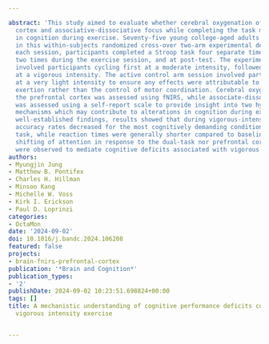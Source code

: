 ---
abstract: 'This study aimed to evaluate whether cerebral oxygenation of the prefrontal
  cortex and associative-dissociative focus while completing the task mediate changes
  in cognition during exercise. Seventy-five young college-aged adults participated
  in this within-subjects randomized cross-over two-arm experimental design. During
  each session, participants completed a Stroop task four separate times: at baseline,
  two times during the exercise session, and at post-test. The experimental arm session
  involved participants cycling first at a moderate intensity, followed by cycling
  at a vigorous intensity. The active control arm session involved participants cycling
  at a very light intensity to ensure any effects were attributable to the level of
  exertion rather than the control of motor coordination. Cerebral oxygenation of
  the prefrontal cortex was assessed using fNIRS, while associate-dissociate attention
  was assessed using a self-report scale to provide insight into two hypothesized
  mechanisms which may contribute to alterations in cognition during exercise. Replicating
  well-established findings, results showed that during vigorous-intensity exercise,
  accuracy rates decreased for the most cognitively demanding conditions of the Stroop
  task, while reaction times were generally shorter compared to baseline. Neither
  shifting of attention in response to the dual-task nor prefrontal cortex oxygenation
  were observed to mediate cognitive deficits associated with vigorous exercise.'
authors:
- Myungjin Jung
- Matthew B. Pontifex
- Charles H. Hillman
- Minsoo Kang
- Michelle W. Voss
- Kirk I. Erickson
- Paul D. Loprinzi
categories:
- OctaMon
date: '2024-09-02'
doi: 10.1016/j.bandc.2024.106208
featured: false
projects:
- brain-fnirs-prefrontal-cortex
publication: '*Brain and Cognition*'
publication_types:
- '2'
publishDate: 2024-09-02 10:23:51.698824+00:00
tags: []
title: A mechanistic understanding of cognitive performance deficits concurrent with
  vigorous intensity exercise

---
